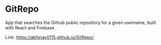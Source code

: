 # GitRepo
App that searches the Github public repository for a given username, built with React and Firebase. 


Link: https://abhinav0115.github.io/GitRepo/
